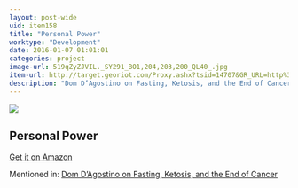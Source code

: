 ```yaml
---
layout: post-wide
uid: item158
title: "Personal Power"
worktype: "Development"
date: 2016-01-07 01:01:01
categories: project
image-url: 519qZyZJVIL._SY291_BO1,204,203,200_QL40_.jpg
item-url: http://target.georiot.com/Proxy.ashx?tsid=14707&GR_URL=http%3A%2F%2Fwww.amazon.com%2FPersonal-Classic-Edition-Anthony-Robbins%2Fdp%2FB006EQLYG8%2F
description: "Dom D’Agostino on Fasting, Ketosis, and the End of Cancer"
---
```

<a href="http://target.georiot.com/Proxy.ashx?tsid=14707&GR_URL=http%3A%2F%2Fwww.amazon.com%2FPersonal-Classic-Edition-Anthony-Robbins%2Fdp%2FB006EQLYG8%2F" target="blank"><img src="../../../../img/thumbs/519qZyZJVIL._SY291_BO1,204,203,200_QL40_.jpg" class="prod-img"></a>
<h2>Personal Power</h2>
<p><a href="http://target.georiot.com/Proxy.ashx?tsid=14707&GR_URL=http%3A%2F%2Fwww.amazon.com%2FPersonal-Classic-Edition-Anthony-Robbins%2Fdp%2FB006EQLYG8%2F" target="blank">Get it on Amazon</a><p>
<p>Mentioned in: <a href="http://fourhourworkweek.com/2015/11/03/dominic-dagostino/" target="blank">Dom D’Agostino on Fasting, Ketosis, and the End of Cancer</a></p>
